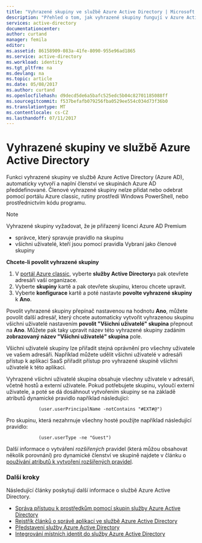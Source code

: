 ```yaml
---
title: "Vyhrazené skupiny ve službě Azure Active Directory | Microsoft Docs"
description: "Přehled o tom, jak vyhrazené skupiny fungují v Azure Active Directory a jak se vytvářejí."
services: active-directory
documentationcenter: 
author: curtand
manager: femila
editor: 
ms.assetid: 86158909-083a-41fe-8090-955e96ad1865
ms.service: active-directory
ms.workload: identity
ms.tgt_pltfrm: na
ms.devlang: na
ms.topic: article
ms.date: 05/08/2017
ms.author: curtand
ms.openlocfilehash: d9decd5de6a5bafc525edc5b04c82701185088ff
ms.sourcegitcommit: f537befafb079256fba0529ee554c034d73f36b0
ms.translationtype: MT
ms.contentlocale: cs-CZ
ms.lasthandoff: 07/11/2017
---
```

# <a name="dedicated-groups-in-azure-active-directory"></a>Vyhrazené skupiny ve službě Azure Active Directory
Funkci vyhrazené skupiny ve službě Azure Active Directory (Azure AD), automaticky vytvoří a naplní členství ve skupinách Azure AD předdefinované. Členové vyhrazené skupiny nelze přidat nebo odebrat pomocí portálu Azure classic, rutiny prostředí Windows PowerShell, nebo prostřednictvím kódu programu.

> [!NOTE]
> Vyhrazené skupiny vyžadovat, že je přiřazený licenci Azure AD Premium
>
> * správce, který spravuje pravidlo na skupinu
> * všichni uživatelé, kteří jsou pomocí pravidla Vybraní jako členové skupiny
>
>

**Chcete-li povolit vyhrazené skupiny**

1. V [portál Azure classic](https://manage.windowsazure.com), vyberte **služby Active Directory**a pak otevřete adresáři vaší organizace.
2. Vyberte **skupiny** kartě a pak otevřete skupinu, kterou chcete upravit.
3. Vyberte **konfigurace** kartě a poté nastavte **povolte vyhrazené skupiny** k **Ano**.

Povolit vyhrazené skupiny přepínač nastavenou na hodnotu **Ano**, můžete povolit další adresář, který chcete automaticky vytvořit vyhrazenou skupinu všichni uživatelé nastavením **povolit "Všichni uživatelé" skupina** přepnout na **Ano**. Můžete pak taky upravit název této vyhrazené skupiny zadáním **zobrazovaný název "Všichni uživatelé" skupina** pole.

Všichni uživatelé skupiny lze přiřadit stejná oprávnění pro všechny uživatele ve vašem adresáři. Například můžete udělit všichni uživatelé v adresáři přístup k aplikaci SaaS přiřadit přístup pro vyhrazené skupině všichni uživatelé k této aplikaci.

Vyhrazené všichni uživatelé skupina obsahuje všechny uživatele v adresáři, včetně hostů a externí uživatele. Pokud potřebujete skupinu, vyloučí externí uživatele, a poté se dá dosáhnout vytvořením skupiny se na základě atributů dynamické pravidlo například následující:

                (user.userPrincipalName -notContains "#EXT#@")

Pro skupinu, která nezahrnuje všechny hosté použijte například následující pravidlo:

                (user.userType -ne "Guest")

Další informace o vytváření *rozšířených* pravidel (která můžou obsahovat několik porovnání) pro dynamické členství ve skupině najdete v článku o [používání atributů k vytvoření rozšířených pravidel](active-directory-accessmanagement-groups-with-advanced-rules.md).

### <a name="next-steps"></a>Další kroky
Následující články poskytují další informace o službě Azure Active Directory.

* [Správa přístupu k prostředkům pomocí skupin služby Azure Active Directory](active-directory-manage-groups.md)
* [Rejstřík článků o správě aplikací ve službě Azure Active Directory](active-directory-apps-index.md)
* [Představení služby Azure Active Directory](active-directory-whatis.md)
* [Integrování místních identit do služby Azure Active Directory](active-directory-aadconnect.md)
